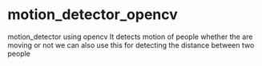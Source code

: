 # motion_detector_opencv
motion_detector using opencv
 It detects motion of people whether the are moving or not we can also use this for detecting the distance between two people
